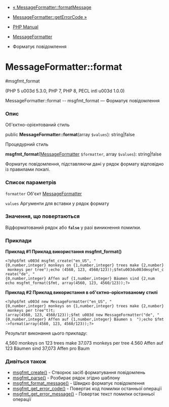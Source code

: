 - [«
MessageFormatter::formatMessage](messageformatter.formatmessage.md)
- [MessageFormatter::getErrorCode
»](messageformatter.geterrorcode.md)

- [PHP Manual](index.md)
- [MessageFormatter](class.messageformatter.md)
- Форматує повідомлення

# MessageFormatter::format

#msgfmt_format

(PHP 5 u003d 5.3.0, PHP 7, PHP 8, PECL intl u003d 1.0.0)

MessageFormatter::format -- msgfmt_format — Форматує повідомлення

### Опис

Об'єктно-орієнтований стиль

public **MessageFormatter::format**(array `$values`): string\|false

Процедурний стиль

**msgfmt_format**([MessageFormatter](class.messageformatter.md)
`$formatter`, array `$values`): string\|false

Форматує повідомлення, підставляючи дані у рядок формату відповідно
із правилами локалі.

### Список параметрів

`formatter`
Об'єкт [MessageFormatter](class.messageformatter.md)

`values`
Аргументи для вставки у рядок формату

### Значення, що повертаються

Відформатований рядок або **`false`** у разі виникнення помилки.

### Приклади

**Приклад #1 Приклад використання **msgfmt_format()****

` <?php$fmt u003d msgfmt_create("en_US", "{0,number,integer} monkeys on {1,number,integer} trees make {2,number} monkeys per tree");echo (4560, 123, 4560/123));$fmtu003du003dmsgfmt_create("de", "{0,number,integer} Affen auf {1,number,integer} Bäumen sind {2,num echo msgfmt_format($fmt, array(4560, 123, 4560/123));?> `

**Приклад #2 Приклад використання в об'єктно-орієнтованому стилі**

` <?php$fmt u003d new MessageFormatter("en_US", "{0,number,integer} monkeys on {1,number,integer} trees make {2,number} monkeys per tree"t)t; (array(4560, 123, 4560/123));$fmt u003d new MessageFormatter("de", "{0,number,integer} Affen auf {1,number,integer} Bäumen s  ");echo $fmt->format(array(4560, 123, 4560/123));?> `

Результат виконання цього прикладу:

4,560 monkeys on 123 trees make 37.073 monkeys per tree
4.560 Affen auf 123 Bäumen sind 37,073 Affen pro Baum

### Дивіться також

- [msgfmt_create()](messageformatter.create.md) - Створює засіб
форматування повідомлень
- [msgfmt_parse()](messageformatter.parse.md) - Розбирає рядок
згідно шаблону
- [msgfmt_format_message()](messageformatter.formatmessage.md) -
Швидко форматує повідомлення
- [msgfmt_get_error_code()](messageformatter.geterrorcode.md) -
Повертає код помилки останньої операції
- [msgfmt_get_error_message()](messageformatter.geterrormessage.md) -
Повертає текст помилки останньої операції
